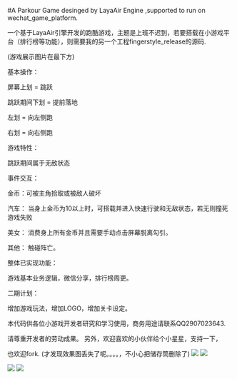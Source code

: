 #A Parkour Game desinged by LayaAir Engine ,supported to run on wechat_game_platform.

一个基于LayaAir引擎开发的跑酷游戏，主题是上班不迟到，若要搭载在小游戏平台（排行榜等功能），则需要我的另一个工程fingerstyle_release的源码.

(游戏展示图片在最下方)

基本操作：

屏幕上划 = 跳跃

跳跃期间下划 = 提前落地

左划 = 向左侧跑

右划 = 向右侧跑


游戏特性：

跳跃期间属于无敌状态

事件交互：

金币：可被主角拾取或被敌人破坏

汽车： 当身上金币为10以上时，可搭载并进入快速行驶和无敌状态，若无则撞死游戏失败

美女： 消费身上所有金币并且需要手动点击屏幕脱离勾引。

其他： 触碰阵亡。


整体已实现功能：

游戏基本业务逻辑，微信分享，排行榜周更。

二期计划：

增加游戏玩法，增加LOGO，增加关卡设定。

本代码供各位小游戏开发者研究和学习使用，商务用途请联系QQ2907023643.

请尊重开发者的劳动成果。 另外，欢迎喜欢的小伙伴给个小星星，支持一下，

也欢迎fork.
(才发现效果图丢失了呢。。。。，不小心把储存筒删除了)
![](http://redtreeblog-1253690989.cosgz.myqcloud.com/guapi/webwxgetmsgimg%20%284%29.jpg)
![](http://redtreeblog-1253690989.cosgz.myqcloud.com/guapi/webwxgetmsgimg%20%285%29.jpg)

![](http://redtreeblog-1253690989.cosgz.myqcloud.com/guapi/webwxgetmsgimg%20%286%29.jpg)
![](http://redtreeblog-1253690989.cosgz.myqcloud.com/guapi/webwxgetmsgimg%20%287%29.jpg)
